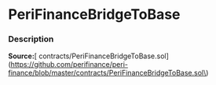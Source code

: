 # PeriFinanceBridgeToBase

### Description <a id="description"></a>

**Source:**[ contracts/PeriFinanceBridgeToBase.sol](https://github.com/perifinance/peri-finance/blob/master/contracts/PeriFinanceBridgeToBase.sol\)


